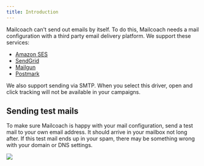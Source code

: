 ```yaml
---
title: Introduction
---
```


Mailcoach can't send out emails by itself. To do this, Mailcoach needs a mail configuration with a third party email delivery platform. We support these services:

- [Amazon SES](/docs/v2/app/mail-configuration/amazon-ses)
- [SendGrid](/docs/v2/app/mail-configuration/sendgrid)
- [Mailgun](/docs/v2/app/mail-configuration/mailgun)
- [Postmark](/docs/v2/app/mail-configuration/postmark)

We also support sending via SMTP. When you select this driver, open and click tracking will not be available in your campaigns.

## Sending test mails

To make sure Mailcoach is happy with your mail configuration, send a test mail to your own email address. It should arrive in your mailbox not long after. If this test mail ends up in your spam, there may be something wrong with your domain or DNS settings.

![](https://mailcoach.app/images/docs/v2/app/mail-configuration/successful-test-mail.png)
